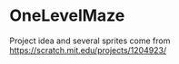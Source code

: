 # OneLevelMaze
Project idea and several sprites come from https://scratch.mit.edu/projects/1204923/
